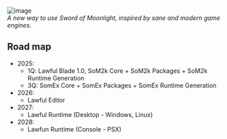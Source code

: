 ![image](Resource/576X128_lawfulbladebanner.png)\
_A new way to use Sword of Moonlight, inspired by sane and modern game engines._

## Road map
- 2025:
  - 1Q: Lawful Blade 1.0, SoM2k Core + SoM2k Packages + SoM2k Runtime Generation
  - 3Q: SomEx Core + SomEx Packages + SomEx Runtime Generation
- 2026:
  - Lawful Editor
- 2027: 
  - Lawful Runtime (Desktop - Windows, Linux)
- 2028: 
  - Lawfun Runtime (Console - PSX)
